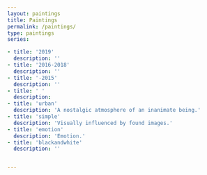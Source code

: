 ```yaml
---
layout: paintings
title: Paintings
permalink: /paintings/
type: paintings
series:

- title: '2019'
  description: ''
- title: '2016-2018'
  description: ''
- title: '-2015'
  description: ''
- title: ' '
  description:
- title: 'urban'
  description: 'A nostalgic atmosphere of an inanimate being.'
- title: 'simple'
  description: 'Visually influenced by found images.'
- title: 'emotion'
  description: 'Emotion.' 
- title: 'blackandwhite'
  description: '' 


---
```

